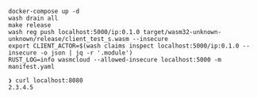 `docker-compose up -d`  
`wash drain all`   
`make release`  
`wash reg push localhost:5000/ip:0.1.0 target/wasm32-unknown-unknown/release/client_test_s.wasm --insecure`  
`export CLIENT_ACTOR=$(wash claims inspect localhost:5000/ip:0.1.0 --insecure -o json | jq -r '.module')`  
`RUST_LOG=info wasmcloud --allowed-insecure localhost:5000 -m manifest.yaml`  

```
❯ curl localhost:8080
2.3.4.5
```
